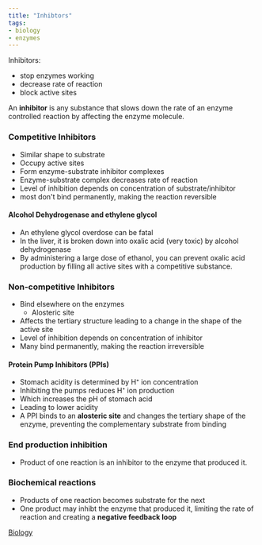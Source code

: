 ```yaml
---
title: "Inhibtors"
tags:
- biology
- enzymes
---
```


Inhibitors:
- stop enzymes working
- decrease rate of reaction
- block active sites

An **inhibitor** is any substance that slows down the rate of an enzyme controlled reaction by affecting the enzyme molecule.


### Competitive Inhibitors

- Similar shape to substrate 
- Occupy active sites
- Form enzyme-substrate inhibitor complexes
- Enzyme-substrate complex decreases rate of reaction
- Level of inhibition depends on concentration of substrate/inhibitor
- most don't bind permanently, making the reaction reversible

#### Alcohol Dehydrogenase and ethylene glycol

- An ethylene glycol overdose can be fatal
- In the liver, it is broken down into oxalic acid (very toxic) by alcohol dehydrogenase
- By administering a large dose of ethanol, you can prevent oxalic acid production by filling all active sites with a competitive substance.

### Non-competitive Inhibitors

- Bind elsewhere on the enzymes
	- Alosteric site
- Affects the tertiary structure leading to a change in the shape of the active site 
- Level of inhibition depends on concentration of inhibitor
- Many bind permanently, making the reaction irreversible

#### Protein Pump Inhibitors (PPIs)

- Stomach acidity is determined by H⁺ ion concentration
- Inhibiting the pumps reduces H⁺ ion production
- Which increases the pH of stomach acid
- Leading to lower acidity
- A PPI binds to an **alosteric site** and changes the tertiary shape of the enzyme, preventing the complementary substrate from binding


### End production inhibition

- Product of one reaction is an inhibitor to the enzyme that produced it.

### Biochemical reactions

- Products of one reaction becomes substrate for the next
- One product may inhibt the enzyme that produced it, limiting the rate of reaction and creating a **negative feedback loop**




[Biology](/Biology)